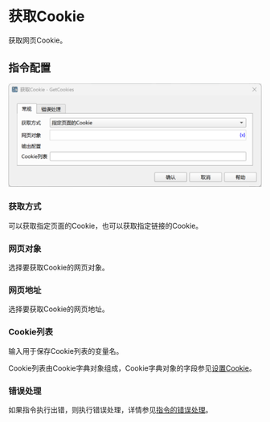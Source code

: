 # 获取Cookie

获取网页Cookie。

## 指令配置

![获取Cookie常规配置对话框](get_cookies_general_config.png)

### 获取方式

可以获取指定页面的Cookie，也可以获取指定链接的Cookie。

### 网页对象

选择要获取Cookie的网页对象。

### 网页地址

选择要获取Cookie的网页地址。

### Cookie列表

输入用于保存Cookie列表的变量名。

Cookie列表由Cookie字典对象组成，Cookie字典对象的字段参见[设置Cookie](set_cookies.md#cookies)。

### 错误处理

如果指令执行出错，则执行错误处理，详情参见[指令的错误处理](../../../manual/error_handling.md)。
